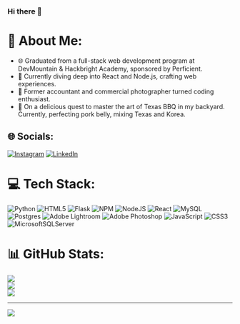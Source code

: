 ### Hi there 👋

# 💫 About Me:

- 🌐 Graduated from a full-stack web development program at DevMountain & Hackbright Academy, sponsored by Perficient.<br>
- 🚀 Currently diving deep into React and Node.js, crafting web experiences.
- 📸 Former accountant and commercial photographer turned coding enthusiast.
- 🍖 On a delicious quest to master the art of Texas BBQ in my backyard. Currently, perfecting pork belly, mixing Texas and Korea.

## 🌐 Socials:
[![Instagram](https://img.shields.io/badge/Instagram-%23E4405F.svg?logo=Instagram&logoColor=white)](https://instagram.com/sohostory) [![LinkedIn](https://img.shields.io/badge/LinkedIn-%230077B5.svg?logo=linkedin&logoColor=white)](https://linkedin.com/in/hoyounglee) 

# 💻 Tech Stack:
![Python](https://img.shields.io/badge/python-3670A0?style=for-the-badge&logo=python&logoColor=ffdd54) ![HTML5](https://img.shields.io/badge/html5-%23E34F26.svg?style=for-the-badge&logo=html5&logoColor=white) ![Flask](https://img.shields.io/badge/flask-%23000.svg?style=for-the-badge&logo=flask&logoColor=white) ![NPM](https://img.shields.io/badge/NPM-%23000000.svg?style=for-the-badge&logo=npm&logoColor=white) ![NodeJS](https://img.shields.io/badge/node.js-6DA55F?style=for-the-badge&logo=node.js&logoColor=white) ![React](https://img.shields.io/badge/react-%2320232a.svg?style=for-the-badge&logo=react&logoColor=%2361DAFB) ![MySQL](https://img.shields.io/badge/mysql-%2300f.svg?style=for-the-badge&logo=mysql&logoColor=white) ![Postgres](https://img.shields.io/badge/postgres-%23316192.svg?style=for-the-badge&logo=postgresql&logoColor=white) ![Adobe Lightroom](https://img.shields.io/badge/Adobe%20Lightroom-31A8FF.svg?style=for-the-badge&logo=Adobe%20Lightroom&logoColor=white) ![Adobe Photoshop](https://img.shields.io/badge/adobephotoshop-%2331A8FF.svg?style=for-the-badge&logo=adobephotoshop&logoColor=white) ![JavaScript](https://img.shields.io/badge/javascript-%23323330.svg?style=for-the-badge&logo=javascript&logoColor=%23F7DF1E) ![CSS3](https://img.shields.io/badge/css3-%231572B6.svg?style=for-the-badge&logo=css3&logoColor=white) ![MicrosoftSQLServer](https://img.shields.io/badge/Microsoft%20SQL%20Sever-CC2927?style=for-the-badge&logo=microsoft%20sql%20server&logoColor=white)
# 📊 GitHub Stats:
![](https://github-readme-stats.vercel.app/api?username=sohostory&theme=dark&hide_border=false&include_all_commits=false&count_private=false)<br/>
![](https://github-readme-streak-stats.herokuapp.com/?user=sohostory&theme=dark&hide_border=false)<br/>
![](https://github-readme-stats.vercel.app/api/top-langs/?username=sohostory&theme=dark&hide_border=false&include_all_commits=false&count_private=false&layout=compact)

---
[![](https://visitcount.itsvg.in/api?id=sohostory&icon=0&color=0)](https://visitcount.itsvg.in)

<!-- Proudly created with GPRM ( https://gprm.itsvg.in ) -->

